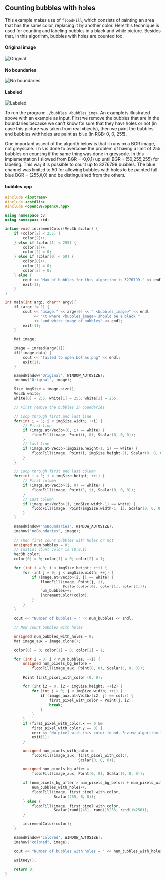 ## Counting bubbles with holes

This example makes use of `floodFill`, which consists of painting an area that has the same color, replacing it by another color. Here this technique is used for counting and labeling bubbles in a black and white picture. Besides that, in this algorithm, bubbles with holes are counted too.

#### Original image
![Original](./results/result_bubbles_original.png)

#### No boundaries
![No boundaries](./results/result_bubbles_noboundaries.png)

#### Labeled
![Labeled](./results/result_bubbles_colored.png)

To run the program: `./bubbles <bubbles_img>`. An example is illustrated above with an example as input. First we remove the bubbles that are in the boundaries because we can't know for sure that they have holes or not (in case this picture was taken from real objects), then we paint the bubbles and bubbles with holes are paint as blue (in RGB: 0, 0, 255).

One important aspect of the algorith below is that it runs on a BGR image, not greyscale. This is done to overcome the problem of having a limit of 255 bubbles on counting if the same thing was done in greyscale. In this implementation I allowed from BGR = (0,0,1) up until BGR = (50,255,255) for labeling. This way it is possible to count up to 3276799 bubbles. The blue channel was limited to 50 for allowing bubbles with holes to be painted full blue BGR = (255,0,0) and be distinguished from the others.

#### bubbles.cpp
```c++
#include <iostream>
#include <cstdlib>
#include <opencv2/opencv.hpp>

using namespace cv;
using namespace std;

inline void incrementColor(Vec3b &color) {
    if (color[2] < 255) {
        color[2]++;
    } else if (color[1] < 255) {
        color[1]++;
        color[2] = 0;
    } else if (color[0] < 50) {
        color[0]++;
        color[1] = 0;
        color[2] = 0;
    } else {
        cout << "Max of bubbles for this algorithm is 3276799." << endl;
        exit(1);
    }
}

int main(int argc, char** argv){
    if (argc != 2) {
        cout << "usage:" << argv[0] << " <bubbles_image>" << endl
             << "\t where <bubbles_image> should be a black "
             << "and white image of bubbles" << endl;
        exit(1);
    }

    Mat image;

    image = imread(argv[1]);
    if(!image.data) {
        cout << "failed to open bolhas.png" << endl;
        exit(1);
    }

    namedWindow("Original", WINDOW_AUTOSIZE);
    imshow("Original", image);

    Size imgSize = image.size();
    Vec3b white;
    white[0] = 255; white[1] = 255; white[2] = 255;

    // First remove the bubbles in boundaries

    // Loop through first and last line
    for(int i = 0; i < imgSize.width; ++i) {
        // First line
        if (image.at<Vec3b>(0, i) == white) {
            floodFill(image, Point(i, 0), Scalar(0, 0, 0));
        }
        // Last line
        if (image.at<Vec3b>(imgSize.height-1, i) == white) {
            floodFill(image, Point(i, imgSize.height-1), Scalar(0, 0, 0));
        }
    }

    // Loop through first and last column
    for(int i = 0; i < imgSize.height; ++i) {
        // First column
        if (image.at<Vec3b>(i, 0) == white) {
            floodFill(image, Point(0, i), Scalar(0, 0, 0));
        }
        // Last column
        if (image.at<Vec3b>(i, imgSize.width-1) == white) {
            floodFill(image, Point(imgSize.width-1, i), Scalar(0, 0, 0));
        }
    }

    namedWindow("noBoundaries", WINDOW_AUTOSIZE);
    imshow("noBoundaries", image);  
    
    // Then first count bubbles with holes or not
    unsigned num_bubbles = 0;
    // Initial count color is [0,0,1]
    Vec3b color;
    color[0] = 0; color[1] = 0; color[2] = 1;

    for (int i = 0; i < imgSize.height; ++i) {
        for (int j = 0; j < imgSize.width; ++j) {
            if (image.at<Vec3b>(i, j) == white) {
                floodFill(image, Point(j, i), 
                          Scalar(color[0], color[1], color[2]));
                num_bubbles++;
                incrementColor(color);
            }
        }
    }

    cout << "Number of bubbles = " << num_bubbles << endl;

    // Now count bubbles with holes
    
    unsigned num_bubbles_with_holes = 0;
    Mat image_aux = image.clone();

    color[0] = 0; color[1] = 0; color[2] = 1;

    for (int i = 0; i < num_bubbles; ++i) {
        unsigned num_pixels_bg_before = 
            floodFill(image_aux, Point(0, 0), Scalar(0, 0, 0));
        
        Point first_pixel_with_color (0, 0);

        for (int i2 = 0; i2 < imgSize.height; ++i2) {
            for (int j = 0; j < imgSize.width; ++j) {
                if (image_aux.at<Vec3b>(i2, j) == color) {
                    first_pixel_with_color = Point(j, i2);
                    break;
                }
            }
        }
        if (first_pixel_with_color.x == 0 &&
            first_pixel_with_color.y == 0) {
            cerr << "No pixel with this color found. Review algorithm." << endl;
            exit(1);
        }

        unsigned num_pixels_with_color = 
            floodFill(image_aux, first_pixel_with_color, 
                                 Scalar(0, 0, 0));

        unsigned num_pixels_bg_after = 
            floodFill(image_aux, Point(0, 0), Scalar(0, 0, 0));

        if (num_pixels_bg_after > num_pixels_bg_before + num_pixels_with_color) {
            num_bubbles_with_holes++;
            floodFill(image, first_pixel_with_color,
                      Scalar(255, 0, 0));
        } else {
            floodFill(image, first_pixel_with_color,
                      Scalar(rand()%51, rand()%256, rand()%256));
        }

        incrementColor(color);
    }

    namedWindow("colored", WINDOW_AUTOSIZE);
    imshow("colored", image);

    cout << "Number of bubbles with holes = " << num_bubbles_with_holes << endl;

    waitKey();
    
    return 0;
}
```
